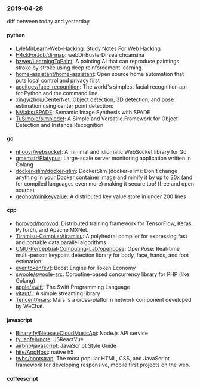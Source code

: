 ### 2019-04-28
diff between today and yesterday

#### python
* [LyleMi/Learn-Web-Hacking](https://github.com/LyleMi/Learn-Web-Hacking): Study Notes For Web Hacking
* [H4ckForJob/dirmap](https://github.com/H4ckForJob/dirmap): webDirBusterDirsearchcansina
* [hzwer/LearningToPaint](https://github.com/hzwer/LearningToPaint): A painting AI that can reproduce paintings stroke by stroke using deep reinforcement learning.
* [home-assistant/home-assistant](https://github.com/home-assistant/home-assistant):  Open source home automation that puts local control and privacy first
* [ageitgey/face_recognition](https://github.com/ageitgey/face_recognition): The world's simplest facial recognition api for Python and the command line
* [xingyizhou/CenterNet](https://github.com/xingyizhou/CenterNet): Object detection, 3D detection, and pose estimation using center point detection:
* [NVlabs/SPADE](https://github.com/NVlabs/SPADE): Semantic Image Synthesis with SPADE
* [TuSimple/simpledet](https://github.com/TuSimple/simpledet): A Simple and Versatile Framework for Object Detection and Instance Recognition

#### go
* [nhooyr/websocket](https://github.com/nhooyr/websocket): A minimal and idiomatic WebSocket library for Go
* [gmemstr/Platypus](https://github.com/gmemstr/Platypus): Large-scale server monitoring application written in Golang
* [docker-slim/docker-slim](https://github.com/docker-slim/docker-slim): DockerSlim (docker-slim): Don't change anything in your Docker container image and minify it by up to 30x (and for compiled languages even more) making it secure too! (free and open source)
* [geohot/minikeyvalue](https://github.com/geohot/minikeyvalue): A distributed key value store in under 200 lines

#### cpp
* [horovod/horovod](https://github.com/horovod/horovod): Distributed training framework for TensorFlow, Keras, PyTorch, and Apache MXNet.
* [Tiramisu-Compiler/tiramisu](https://github.com/Tiramisu-Compiler/tiramisu): A polyhedral compiler for expressing fast and portable data parallel algorithms
* [CMU-Perceptual-Computing-Lab/openpose](https://github.com/CMU-Perceptual-Computing-Lab/openpose): OpenPose: Real-time multi-person keypoint detection library for body, face, hands, and foot estimation
* [everitoken/evt](https://github.com/everitoken/evt): Boost Engine for Token Economy
* [swoole/swoole-src](https://github.com/swoole/swoole-src):  Coroutine-based concurrency library for PHP (like Golang)
* [apple/swift](https://github.com/apple/swift): The Swift Programming Language
* [vitaut/_._](https://github.com/vitaut/_._): A simple streaming library
* [Tencent/mars](https://github.com/Tencent/mars): Mars is a cross-platform network component developed by WeChat.

#### javascript
* [Binaryify/NeteaseCloudMusicApi](https://github.com/Binaryify/NeteaseCloudMusicApi):  Node.js API service
* [fyuanfen/note](https://github.com/fyuanfen/note): JSReactVue
* [airbnb/javascript](https://github.com/airbnb/javascript): JavaScript Style Guide
* [hite/AppHost](https://github.com/hite/AppHost):  native  h5 
* [twbs/bootstrap](https://github.com/twbs/bootstrap): The most popular HTML, CSS, and JavaScript framework for developing responsive, mobile first projects on the web.

#### coffeescript
